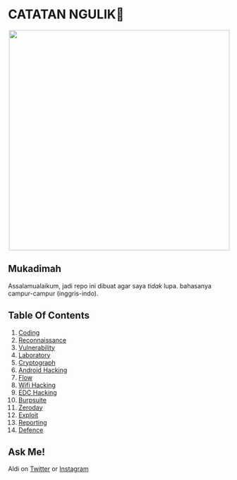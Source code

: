# CATATAN NGULIK:rocket:

<p align="center"><img src="https://user-images.githubusercontent.com/52058660/89849631-14093c80-dbb3-11ea-9e04-a67d5758b904.jpg" width="500"></p>

## Mukadimah
Assalamualaikum, jadi repo ini dibuat agar saya *tidak* lupa. bahasanya campur-campur (inggris-indo).

## Table Of Contents
1. [Coding](https://github.com/acvn/catngul/blob/master/code.md)
2. [Reconnaissance](https://github.com/acvn/b3lajar/blob/master/rekon)
3. [Vulnerability](https://github.com/acvn/b3lajar/blob/master/vuln)
4. [Laboratory](https://github.com/acvn/b3lajar/blob/master/lab)
5. [Cryptograph](https://github.com/acvn/b3lajar/blob/master/crypto.md)
6. [Android Hacking](https://github.com/acvn/b3lajar/blob/master/android-hacking.md)
7. [Flow](https://github.com/acvn/b3lajar/blob/master/Flow.md)
10. [Wifi Hacking](https://github.com/acvn/catngul/blob/master/wifihack.md)
11. [EDC Hacking](https://github.com/acvn/catngul/blob/master/edchack.md)
12. [Burpsuite](https://github.com/acvn/catngul/blob/master/burp.md)
13. [Zeroday](https://github.com/aldisat/catngul/blob/master/zeroday.md)
14. [Exploit](https://github.com/aldisat/catngul/blob/master/exploit.md)
15. [Reporting](https://github.com/aldisat/catngul/blob/master/reporting.md)
16. [Defence](https://github.com/aldisat/catngul/blob/master/defense.md)
   
## Ask Me!
Aldi on [Twitter](https://twitter.com/aldi__satria) or [Instagram](https://www.instagram.com/aldi___satria/)
